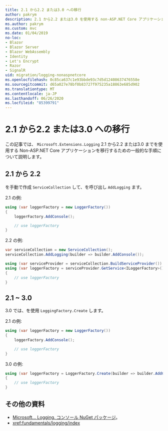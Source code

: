```yaml
---
title: 2.1 から2.2 または3.0 への移行
author: pakrym
description: 2.1 から2.2 または3.0 を使用する non-ASP.NET Core アプリケーションを移行する方法について説明します。
ms.author: pakrym
ms.custom: mvc
ms.date: 01/04/2019
no-loc:
- Blazor
- Blazor Server
- Blazor WebAssembly
- Identity
- Let's Encrypt
- Razor
- SignalR
uid: migration/logging-nonaspnetcore
ms.openlocfilehash: 0c85ca637c1e93bbde93c7d5d12408637476558e
ms.sourcegitcommit: d65a027e78bf0b83727f975235a18863e685d902
ms.translationtype: MT
ms.contentlocale: ja-JP
ms.lasthandoff: 06/26/2020
ms.locfileid: "85399791"
---
```

# <a name="migrate-from-microsoftextensionslogging-21-to-22-or-30"></a>2.1 から2.2 または3.0 への移行

この記事では、 `Microsoft.Extensions.Logging` 2.1 から2.2 または3.0 までを使用する Non-ASP.NET Core アプリケーションを移行するための一般的な手順について説明します。

## <a name="21-to-22"></a>2.1 から 2.2

を手動で作成 `ServiceCollection` して、を呼び出し `AddLogging` ます。

2.1 の例:

```csharp
using (var loggerFactory = new LoggerFactory())
{
    loggerFactory.AddConsole();

    // use loggerFactory
}
```

2.2 の例:

```csharp
var serviceCollection = new ServiceCollection();
serviceCollection.AddLogging(builder => builder.AddConsole());

using (var serviceProvider = serviceCollection.BuildServiceProvider())
using (var loggerFactory = serviceProvider.GetService<ILoggerFactory>())
{
    // use loggerFactory
}
```

## <a name="21-to-30"></a>2.1 ~ 3.0

3.0 では、を使用 `LoggingFactory.Create` します。

2.1 の例:

```csharp
using (var loggerFactory = new LoggerFactory())
{
    loggerFactory.AddConsole();

    // use loggerFactory
}
```

3.0 の例:

```csharp
using (var loggerFactory = LoggerFactory.Create(builder => builder.AddConsole()))
{
    // use loggerFactory
}
```

## <a name="additional-resources"></a>その他の資料

* [Microsoft... Logging. コンソール NuGet パッケージ](https://www.nuget.org/packages/Microsoft.Extensions.Logging.Console/)。
* <xref:fundamentals/logging/index>
